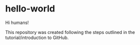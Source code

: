 hello-world
===========

Hi humans!

This repository was created following the steps outlined in the tutorial/introduction to GitHub.
